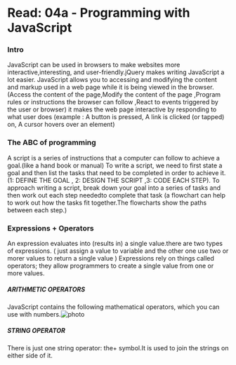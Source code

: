 # Read: 04a - Programming with JavaScript

### Intro 

JavaScript can be used in browsers to make websites more interactive,interesting, and user-friendly.jQuery makes writing JavaScript a lot easier.
JavaScript allows you to accessing and modifying the content and markup used in a web page while it is being viewed in the browser.(Access the content of the page,Modify the content of the page ,Program rules or instructions the browser can follow ,React to events triggered by the user or browser)
it makes the web page interactive by responding to what user does (example : A button is pressed, A link is clicked (or tapped) on, A cursor hovers over an element)

### The ABC of programming 

A script is a series of instructions that a computer can follow to achieve a goal.(like a hand book or manual)
To write a script, we need to first state a goal and then list the tasks that need to be completed in order to achieve it. (1: DEFINE THE GOAL , 2: DESIGN THE SCRIPT ,3: CODE EACH STEP).
To approach writing a script, break down your goal into a series of tasks and then work out each step neededto complete that task (a flowchart can help to work out how the tasks fit together.The flowcharts show the paths between each step.)


### Expressions + Operators

An expression evaluates into (results in) a single value.there are two types of expressions.
( just assign a value to variable and the other one use two or morer values to return a single value )
Expressions rely on things called operators; they allow programmers to create a single value from one or more values.

##### ARITHMETIC OPERATORS
JavaScript contains the following mathematical operators, which you can use with numbers.![photo](000.JBG)

##### STRING OPERATOR
There is just one string operator: the+ symbol.It is used to join the strings on either side of it.